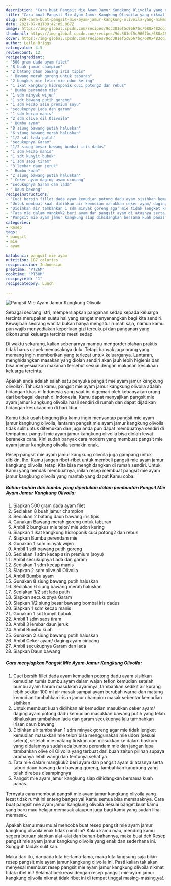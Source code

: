 ```yaml
---
description: "Cara buat Pangsit Mie Ayam Jamur Kangkung Olivoila yang nikmat dan Mudah Dibuat"
title: "Cara buat Pangsit Mie Ayam Jamur Kangkung Olivoila yang nikmat dan Mudah Dibuat"
slug: 829-cara-buat-pangsit-mie-ayam-jamur-kangkung-olivoila-yang-nikmat-dan-mudah-dibuat
date: 2021-07-01T09:42:05.067Z
image: https://img-global.cpcdn.com/recipes/9dc381ef5c9667bc/680x482cq70/pangsit-mie-ayam-jamur-kangkung-olivoila-foto-resep-utama.jpg
thumbnail: https://img-global.cpcdn.com/recipes/9dc381ef5c9667bc/680x482cq70/pangsit-mie-ayam-jamur-kangkung-olivoila-foto-resep-utama.jpg
cover: https://img-global.cpcdn.com/recipes/9dc381ef5c9667bc/680x482cq70/pangsit-mie-ayam-jamur-kangkung-olivoila-foto-resep-utama.jpg
author: Leila Briggs
ratingvalue: 4.5
reviewcount: 12
recipeingredient:
- "500 gram dada ayam filet"
- "8 buah jamur champion"
- "2 batang daun bawang iris tipis"
- " Bawang merah goreng untuk taburan"
- "2 bungkus mie telor mie udon kering"
- "1 ikat kangkung hidroponik cuci potong2 dan rebus"
- " Bumbu perendam mie"
- "1 sdm minyak wijen"
- "1 sdt bawang putih goreng"
- "1 sdm kecap asin premium soyu"
- "secukupnya Lada dan garam"
- "1 sdm kecap manis"
- "2 sdm olive oil Olivoila"
- " Bumbu ayam"
- "8 siung bawang putih haluskan"
- "6 siung bawang merah haluskan"
- "1/2 sdt lada putih"
- "secukupnya Garam"
- "1/2 siung besar bawang bombai iris dadus"
- "1 sdm kecap manis"
- "1 sdt kunyit bubuk"
- "1 sdm saos tiram"
- "3 lembar daun jeruk"
- " Bumbu kuah"
- "2 siung bawang putih haluskan"
- " Ceker ayam daging ayam cincang"
- "secukupnya Garam dan lada"
- " Daun bawang"
recipeinstructions:
- "Cuci bersih fillet dada ayam kemudian potong dadu ayam sisihkan kemudian tumis bumbu ayam dalam wajan teflon kemudian setelah bumbu ayam harum masukkan ayamnya, tambahkan sedikit air kurang lebih sekitar 100 ml air masak sampai ayam berubah warna dan matang kemudian tambahkan irisan jamur champion masak sebentar kemudian sisihkan"
- "Untuk membuat kuah didihkan air kemudian masukkan ceker ayam/ daging ayam potong dadu kemudian masukkan bawang putih yang telah dihaluskan tambahkan lada dan garam secukupnya lalu tambahkan irisan daun bawang"
- "Didihkan air tambahkan 1 sdm minyak goreng agar mie tidak lengket kemudian masukkan mie telor/ bisa menggunakan mie udon (sesuai selera), setelah mie matang tiriskan dan masukkan ke dalam baskom yang didalamnya sudah ada bumbu perendam mie dan jangan lupa tambahkan olive oil Olivoila yang terbuat dari buah zaitun pilihan supaya aromanya lebih wangi dan tentunya sehat ya"
- "Tata mie dalam mangkuk2 beri ayam dan pangsit ayam di atasnya serta taburi daun bawang dan bawang goreng, tambahkan kangkung yang telah direbus disampingnya"
- "Pangsit mie ayam jamur kangkung siap dihidangkan bersama kuah panas."
categories:
- Resep
tags:
- pangsit
- mie
- ayam

katakunci: pangsit mie ayam 
nutrition: 187 calories
recipecuisine: Indonesian
preptime: "PT26M"
cooktime: "PT58M"
recipeyield: "1"
recipecategory: Lunch

---
```



![Pangsit Mie Ayam Jamur Kangkung Olivoila](https://img-global.cpcdn.com/recipes/9dc381ef5c9667bc/680x482cq70/pangsit-mie-ayam-jamur-kangkung-olivoila-foto-resep-utama.jpg)

Sebagai seorang istri, mempersiapkan panganan sedap kepada keluarga tercinta merupakan suatu hal yang sangat menyenangkan bagi kita sendiri. Kewajiban seorang  wanita bukan hanya mengatur rumah saja, namun kamu pun wajib menyediakan keperluan gizi tercukupi dan panganan yang dikonsumsi keluarga tercinta mesti sedap.

Di waktu  sekarang, kalian sebenarnya mampu mengorder olahan praktis tidak harus capek memasaknya dulu. Tetapi banyak juga orang yang memang ingin memberikan yang terlezat untuk keluarganya. Lantaran, menghidangkan masakan yang diolah sendiri akan jauh lebih higienis dan bisa menyesuaikan makanan tersebut sesuai dengan makanan kesukaan keluarga tercinta. 



Apakah anda adalah salah satu penyuka pangsit mie ayam jamur kangkung olivoila?. Tahukah kamu, pangsit mie ayam jamur kangkung olivoila adalah hidangan khas di Indonesia yang saat ini digemari oleh kebanyakan orang dari berbagai daerah di Indonesia. Kamu dapat menyajikan pangsit mie ayam jamur kangkung olivoila hasil sendiri di rumah dan dapat dijadikan hidangan kesukaanmu di hari libur.

Kamu tidak usah bingung jika kamu ingin menyantap pangsit mie ayam jamur kangkung olivoila, lantaran pangsit mie ayam jamur kangkung olivoila tidak sulit untuk ditemukan dan juga anda pun dapat membuatnya sendiri di tempatmu. pangsit mie ayam jamur kangkung olivoila bisa diolah lewat beraneka cara. Kini sudah banyak cara modern yang membuat pangsit mie ayam jamur kangkung olivoila semakin enak.

Resep pangsit mie ayam jamur kangkung olivoila juga gampang untuk dibikin, lho. Kamu jangan ribet-ribet untuk membeli pangsit mie ayam jamur kangkung olivoila, tetapi Kita bisa menghidangkan di rumah sendiri. Untuk Kamu yang hendak membuatnya, inilah resep membuat pangsit mie ayam jamur kangkung olivoila yang mantab yang dapat Kamu coba.

<!--inarticleads1-->

##### Bahan-bahan dan bumbu yang diperlukan dalam pembuatan Pangsit Mie Ayam Jamur Kangkung Olivoila:

1. Siapkan 500 gram dada ayam filet
1. Sediakan 8 buah jamur champion
1. Sediakan 2 batang daun bawang iris tipis
1. Gunakan  Bawang merah goreng untuk taburan
1. Ambil 2 bungkus mie telor/ mie udon kering
1. Siapkan 1 ikat kangkung hidroponik cuci potong2 dan rebus
1. Siapkan  Bumbu perendam mie
1. Gunakan 1 sdm minyak wijen
1. Ambil 1 sdt bawang putih goreng
1. Sediakan 1 sdm kecap asin premium (soyu)
1. Ambil secukupnya Lada dan garam
1. Sediakan 1 sdm kecap manis
1. Siapkan 2 sdm olive oil Olivoila
1. Ambil  Bumbu ayam
1. Gunakan 8 siung bawang putih haluskan
1. Sediakan 6 siung bawang merah haluskan
1. Sediakan 1/2 sdt lada putih
1. Siapkan secukupnya Garam
1. Siapkan 1/2 siung besar bawang bombai iris dadus
1. Siapkan 1 sdm kecap manis
1. Gunakan 1 sdt kunyit bubuk
1. Ambil 1 sdm saos tiram
1. Ambil 3 lembar daun jeruk
1. Ambil  Bumbu kuah
1. Gunakan 2 siung bawang putih haluskan
1. Ambil  Ceker ayam/ daging ayam cincang
1. Ambil secukupnya Garam dan lada
1. Siapkan  Daun bawang




<!--inarticleads2-->

##### Cara menyiapkan Pangsit Mie Ayam Jamur Kangkung Olivoila:

1. Cuci bersih fillet dada ayam kemudian potong dadu ayam sisihkan kemudian tumis bumbu ayam dalam wajan teflon kemudian setelah bumbu ayam harum masukkan ayamnya, tambahkan sedikit air kurang lebih sekitar 100 ml air masak sampai ayam berubah warna dan matang kemudian tambahkan irisan jamur champion masak sebentar kemudian sisihkan
1. Untuk membuat kuah didihkan air kemudian masukkan ceker ayam/ daging ayam potong dadu kemudian masukkan bawang putih yang telah dihaluskan tambahkan lada dan garam secukupnya lalu tambahkan irisan daun bawang
1. Didihkan air tambahkan 1 sdm minyak goreng agar mie tidak lengket kemudian masukkan mie telor/ bisa menggunakan mie udon (sesuai selera), setelah mie matang tiriskan dan masukkan ke dalam baskom yang didalamnya sudah ada bumbu perendam mie dan jangan lupa tambahkan olive oil Olivoila yang terbuat dari buah zaitun pilihan supaya aromanya lebih wangi dan tentunya sehat ya
1. Tata mie dalam mangkuk2 beri ayam dan pangsit ayam di atasnya serta taburi daun bawang dan bawang goreng, tambahkan kangkung yang telah direbus disampingnya
1. Pangsit mie ayam jamur kangkung siap dihidangkan bersama kuah panas.




Ternyata cara membuat pangsit mie ayam jamur kangkung olivoila yang lezat tidak rumit ini enteng banget ya! Kamu semua bisa memasaknya. Cara buat pangsit mie ayam jamur kangkung olivoila Sesuai banget buat kamu yang baru mau belajar memasak ataupun juga bagi kamu yang sudah lihai memasak.

Apakah kamu mau mulai mencoba buat resep pangsit mie ayam jamur kangkung olivoila enak tidak rumit ini? Kalau kamu mau, mending kamu segera buruan siapkan alat-alat dan bahan-bahannya, maka buat deh Resep pangsit mie ayam jamur kangkung olivoila yang enak dan sederhana ini. Sungguh taidak sulit kan. 

Maka dari itu, daripada kita berlama-lama, maka kita langsung saja bikin resep pangsit mie ayam jamur kangkung olivoila ini. Pasti kalian tak akan menyesal membuat resep pangsit mie ayam jamur kangkung olivoila nikmat tidak ribet ini! Selamat berkreasi dengan resep pangsit mie ayam jamur kangkung olivoila nikmat tidak ribet ini di tempat tinggal masing-masing,ya!.

